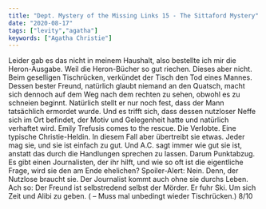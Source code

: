 ```yaml
---
title: "Dept. Mystery of the Missing Links 15 - The Sittaford Mystery"
date: "2020-08-17"
tags: ["levity","agatha"]
keywords: ["Agatha Christie"]
---
```

Leider gab es das nicht in meinem Haushalt, also bestellte ich mir die Heron-Ausgabe. Weil die Heron-Bücher so gut riechen. Dieses aber nicht.
Beim geselligen Tischrücken, verkündet der Tisch den Tod eines Mannes. Dessen bester Freund, natürlich glaubt niemand an den Quatsch, macht sich dennoch auf dem Weg nach dem rechten zu sehen, obwohl es zu schneien beginnt.
Natürlich stellt er nur noch fest, dass der Mann tatsächlich ermordet wurde. Und es trifft sich, dass dessen nutzloser Neffe sich im Ort befindet, der Motiv und Gelegenheit hatte und natürlich verhaftet wird.
Emily Trefusis comes to the rescue. Die Verlobte. Eine typische Christie-Heldin. In diesem Fall aber übertreibt sie etwas. Jeder mag sie, und sie ist einfach zu gut. Und A.C. sagt immer wie gut sie ist, anstatt das durch die Handlungen sprechen zu lassen. Darum Punktabzug. Es gibt einen Journalisten, der ihr hilft, und wie so oft ist die eigentliche Frage, wird sie den am Ende ehelichen? Spoiler-Alert: Nein. Denn, der Nutzlose braucht sie. Der Journalist kommt auch ohne sie durchs Leben.
Ach so: Der Freund ist selbstredend selbst der Mörder. Er fuhr Ski. Um sich Zeit und Alibi zu geben.
( – Muss mal unbedingt wieder Tischrücken.)
8/10